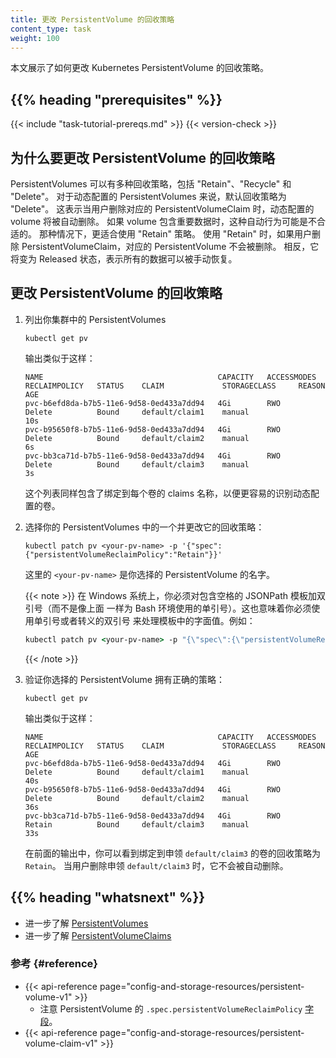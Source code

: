 ```yaml
---
title: 更改 PersistentVolume 的回收策略
content_type: task
weight: 100
---
```



本文展示了如何更改 Kubernetes PersistentVolume 的回收策略。

## {{% heading "prerequisites" %}}

{{< include "task-tutorial-prereqs.md" >}} {{< version-check >}}


## 为什么要更改 PersistentVolume 的回收策略

PersistentVolumes 可以有多种回收策略，包括 "Retain"、"Recycle" 和  "Delete"。
对于动态配置的 PersistentVolumes 来说，默认回收策略为 "Delete"。
这表示当用户删除对应的 PersistentVolumeClaim 时，动态配置的 volume 将被自动删除。
如果 volume 包含重要数据时，这种自动行为可能是不合适的。
那种情况下，更适合使用 "Retain" 策略。
使用 "Retain" 时，如果用户删除 PersistentVolumeClaim，对应的 PersistentVolume 不会被删除。
相反，它将变为 Released 状态，表示所有的数据可以被手动恢复。

## 更改 PersistentVolume 的回收策略

1. 列出你集群中的 PersistentVolumes

   ```shell
   kubectl get pv
   ```

   输出类似于这样：

   ```none
   NAME                                       CAPACITY   ACCESSMODES   RECLAIMPOLICY   STATUS    CLAIM             STORAGECLASS     REASON    AGE
   pvc-b6efd8da-b7b5-11e6-9d58-0ed433a7dd94   4Gi        RWO           Delete          Bound     default/claim1    manual                     10s
   pvc-b95650f8-b7b5-11e6-9d58-0ed433a7dd94   4Gi        RWO           Delete          Bound     default/claim2    manual                     6s
   pvc-bb3ca71d-b7b5-11e6-9d58-0ed433a7dd94   4Gi        RWO           Delete          Bound     default/claim3    manual                     3s
   ```

   这个列表同样包含了绑定到每个卷的 claims 名称，以便更容易的识别动态配置的卷。

2. 选择你的 PersistentVolumes 中的一个并更改它的回收策略：

   ```shell
   kubectl patch pv <your-pv-name> -p '{"spec":{"persistentVolumeReclaimPolicy":"Retain"}}'
   ```

   这里的 `<your-pv-name>` 是你选择的 PersistentVolume 的名字。

   {{< note >}}
   在 Windows 系统上，你必须对包含空格的 JSONPath 模板加双引号（而不是像上面
   一样为 Bash 环境使用的单引号）。这也意味着你必须使用单引号或者转义的双引号
   来处理模板中的字面值。例如：

   ```cmd
   kubectl patch pv <your-pv-name> -p "{\"spec\":{\"persistentVolumeReclaimPolicy\":\"Retain\"}}"
   ```
   {{< /note >}}

3. 验证你选择的 PersistentVolume 拥有正确的策略：

   ```shell
   kubectl get pv
   ```

   输出类似于这样：

   ```none
   NAME                                       CAPACITY   ACCESSMODES   RECLAIMPOLICY   STATUS    CLAIM             STORAGECLASS     REASON    AGE
   pvc-b6efd8da-b7b5-11e6-9d58-0ed433a7dd94   4Gi        RWO           Delete          Bound     default/claim1    manual                     40s
   pvc-b95650f8-b7b5-11e6-9d58-0ed433a7dd94   4Gi        RWO           Delete          Bound     default/claim2    manual                     36s
   pvc-bb3ca71d-b7b5-11e6-9d58-0ed433a7dd94   4Gi        RWO           Retain          Bound     default/claim3    manual                     33s
   ```

   在前面的输出中，你可以看到绑定到申领 `default/claim3` 的卷的回收策略为 `Retain`。
   当用户删除申领 `default/claim3` 时，它不会被自动删除。

## {{% heading "whatsnext" %}}

* 进一步了解 [PersistentVolumes](/zh-cn/docs/concepts/storage/persistent-volumes/)
* 进一步了解 [PersistentVolumeClaims](/zh-cn/docs/concepts/storage/persistent-volumes/#persistentvolumeclaims)

### 参考 {#reference}

* {{< api-reference page="config-and-storage-resources/persistent-volume-v1" >}}
  * 注意 PersistentVolume 的 `.spec.persistentVolumeReclaimPolicy`
    [字段](/zh-cn/docs/reference/kubernetes-api/config-and-storage-resources/persistent-volume-v1/#PersistentVolumeSpec)。
* {{< api-reference page="config-and-storage-resources/persistent-volume-claim-v1" >}}

